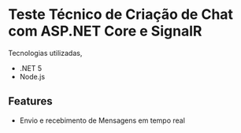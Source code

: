 # Teste Técnico de Criação de Chat com ASP.NET Core e SignalR
Tecnologias utilizadas,
- .NET 5
- Node.js

## Features

- Envio e recebimento de Mensagens em tempo real
